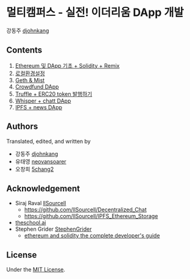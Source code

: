 # 멀티캠퍼스 - 실전! 이더리움 DApp 개발
강동주 [djohnkang](https://github.com/djohnkang)

## Contents
1. [Ethereum 및 DApp 기초 + Solidity + Remix](DApp_1_basic.md)
2. [로컬환경설정](DApp_2_env.md)
3. [Geth & Mist](DApp_3_geth_and_mist.md)
4. [Crowdfund DApp](DApp_4_crowdfund.md)
5. [Truffle + ERC20 token 발행하기](DApp_5_token.md)
6. [Whisper + chatt DApp](Whisper_chat.md)
7. [IPFS + news DApp](IPFS_storage.md)

## Authors
Translated, edited, and written by
- 강동주 [djohnkang](https://github.com/djohnkang)
- 유태영 [neovansoarer](https://github.com/neovansoarer)
- 오창희 [5chang2](https://github.com/5chang2)

## Acknowledgement
- Siraj Raval [llSourcell](https://github.com/llSourcell)
  - https://github.com/llSourcell/Decentralized_Chat
  - https://github.com/llSourcell/IPFS_Ethereum_Storage
- [theschool.ai](http://theschool.ai)
- Stephen Grider [StephenGrider](https://github.com/StephenGrider)
  - [ethereum and solidity the complete developer's guide](https://www.udemy.com/ethereum-and-solidity-the-complete-developers-guide/learn/v4/t/lecture/9025578?start=1)

## License
Under the [MIT License](https://opensource.org/licenses/MIT).
